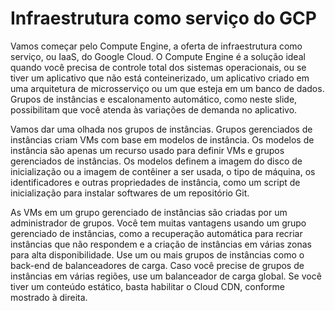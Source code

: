 # Infraestrutura como serviço do GCP

Vamos começar pelo Compute Engine, a oferta de infraestrutura como serviço, ou IaaS, do Google Cloud. O Compute Engine é a solução ideal quando você precisa de controle total dos sistemas operacionais, ou se tiver um aplicativo que não está conteinerizado, um aplicativo criado em uma arquitetura de microsserviço ou um que esteja em um banco de dados. Grupos de instâncias e escalonamento automático, como neste slide, possibilitam que você atenda às variações de demanda no aplicativo.

Vamos dar uma olhada nos grupos de instâncias. Grupos gerenciados de instâncias criam VMs com base em modelos de instância. Os modelos de instância são apenas um recurso usado para definir VMs e grupos gerenciados de instâncias. Os modelos definem a imagem do disco de inicialização ou a imagem de contêiner a ser usada, o tipo de máquina, os identificadores e outras propriedades de instância, como um script de inicialização para instalar softwares de um repositório Git.

As VMs em um grupo gerenciado de instâncias são criadas por um administrador de grupos. Você tem muitas vantagens usando um grupo gerenciado de instâncias, como a recuperação automática para recriar instâncias que não respondem e a criação de instâncias em várias zonas para alta disponibilidade. Use um ou mais grupos de instâncias como o back-end de balanceadores de carga. Caso você precise de grupos de instâncias em várias regiões, use um balanceador de carga global. Se você tiver um conteúdo estático, basta habilitar o Cloud CDN, conforme mostrado à direita.